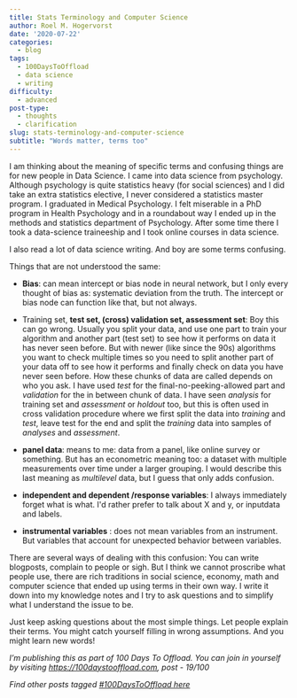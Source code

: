 ```yaml
---
title: Stats Terminology and Computer Science
author: Roel M. Hogervorst
date: '2020-07-22'
categories:
  - blog
tags:
  - 100DaysToOffload
  - data science
  - writing
difficulty:
  - advanced
post-type:
  - thoughts
  - clarification
slug: stats-terminology-and-computer-science
subtitle: "Words matter, terms too"
---
```


I am thinking about the meaning of specific terms and confusing things are for
new people in Data Science. 
I came into data science from psychology. Although psychology is quite statistics
heavy (for social sciences) and I did take an extra statistics elective, I never 
considered a statistics master program. I graduated in Medical Psychology. 
I felt miserable in a PhD program in Health Psychology and in a roundabout way 
I ended up in the methods and statistics department of Psychology.
After some time there I took a data-science traineeship and I took online courses
in data science. 

I also read a lot of data science writing. And boy are some terms confusing.

Things that are not understood the same:

- **Bias**: can mean intercept or bias node in neural network, but I only every thought of bias as: systematic deviation from the truth. The intercept or bias node can 
function like that, but not always. 

- Training set, **test set, (cross) validation set, assessment set**: Boy this can go 
wrong. Usually you split your data, and use one part to train your algorithm and
another part (test set) to see how it performs on data it has never seen before. But with
newer (like since the 90s) algorithms you want to check multiple times so you 
need to split another part of your data off to see how it performs and finally
check on data you have never seen before. How these chunks of data are called 
depends on who you ask. I have used *test* for the final-no-peeking-allowed part
and *validation* for the in between chunk of data. I have seen *analysis* for training set
and *assessment* or *holdout* too, but this is often used in cross validation 
procedure where we first split the data into *training* and *test*, leave test
for the end and split the *training* data into samples of *analyses* and *assessment*.

- **panel data**: means to me: data from a panel, like online survey or something. 
But has an econometric meaning too: a dataset with multiple measurements over 
time under a larger grouping. I would describe this last meaning as 
*multilevel* data, but I guess that only adds confusion.

- **independent and dependent /response variables**: I always immediately forget what is
what. I'd rather prefer to talk about X and y, or inputdata and labels. 

- **instrumental variables** : does not mean variables from an instrument. 
But variables that account for unexpected behavior between variables.


There are several ways of dealing with this confusion: You can write blogposts,
complain to people or sigh. But I think we cannot proscribe what people use,
there are rich traditions in social science, economy, math and computer science
that ended up using terms in their own way. I write it down into my knowledge 
notes and I try to ask questions and to simplify what I understand the issue to
be. 

Just keep asking questions about the most simple things. Let people explain 
their terms. You might catch yourself filling in wrong assumptions. And you
might learn new words!


*I’m publishing this as part of 100 Days To Offload. You can join in yourself by visiting https://100daystooffload.com, post - 19/100*

*Find other posts tagged  [#100DaysToOffload here](https://notes.rmhogervorst.nl/tags/100DaysToOffload/)*

